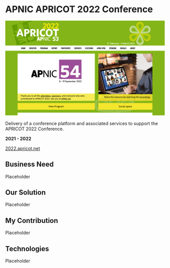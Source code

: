 # APNIC APRICOT 2022 Conference

![screenshot](APNIC_APRICOT_2022_Conference.png)

Delivery of a conference platform and associated services to support the APRICOT 2022 Conference.

**2021 - 2022**

[2022.apricot.net](https://2022.apricot.net/)

## Business Need

Placeholder

## Our Solution

Placeholder

## My Contribution

Placeholder

## Technologies

Placeholder
